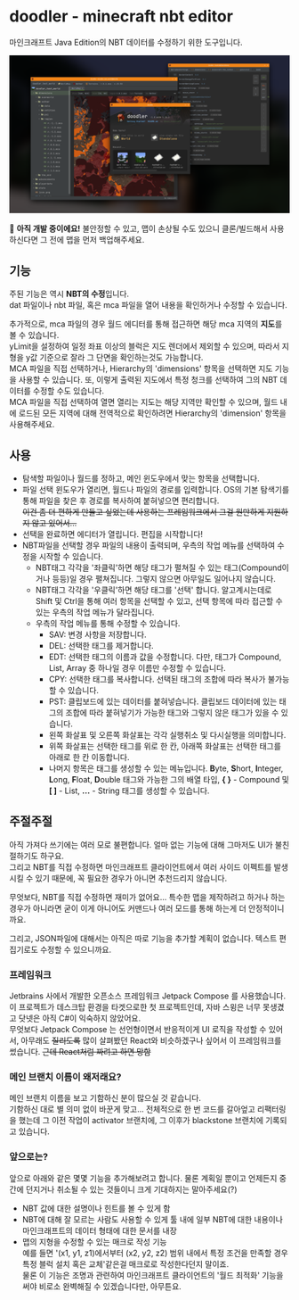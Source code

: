 # doodler - minecraft nbt editor
마인크래프트 Java Edition의 NBT 데이터를 수정하기 위한 도구입니다.  

![preview](./preview.png)

🚧 **아직 개발 중이에요!** 불안정할 수 있고, 맵이 손상될 수도 있으니 클론/빌드해서 사용하신다면 그 전에 맵을 먼저 백업해주세요. 

## 기능
주된 기능은 역시 **NBT의 수정**입니다.  
dat 파일이나 nbt 파일, 혹은 mca 파일을 열어 내용을 확인하거나 수정할 수 있습니다.  

추가적으로, mca 파일의 경우 월드 에디터를 통해 접근하면 해당 mca 지역의 **지도**를 볼 수 있습니다.  
yLimit을 설정하여 일정 좌표 이상의 블럭은 지도 렌더에서 제외할 수 있으며, 따라서 지형을 y값 기준으로 잘라 그 단면을 확인하는것도 가능합니다.  
MCA 파일을 직접 선택하거나, Hierarchy의 'dimensions' 항목을 선택하면 지도 기능을 사용할 수 있습니다. 또, 이렇게 출력된 지도에서 특정 청크를 선택하여 그의 NBT 데이터를 수정할 수도 있습니다.  
MCA 파일을 직접 선택하여 열면 열리는 지도는 해당 지역만 확인할 수 있으며, 월드 내에 로드된 모든 지역에 대해 전역적으로 확인하려면 Hierarchy의 'dimension' 항목을 사용해주세요.

## 사용
- 탐색할 파일이나 월드를 정하고, 메인 윈도우에서 맞는 항목을 선택합니다.
- 파일 선택 윈도우가 열리면, 월드나 파일의 경로를 입력합니다. OS의 기본 탐색기를 통해 파일을 찾은 후 경로를 복사하여 붙혀넣으면 편리합니다.  
  ~~이건 좀 더 편하게 만들고 싶었는데 사용하는 프레임워크에서 그걸 원만하게 지원하지 않고 있어서...~~
- 선택을 완료하면 에디터가 열립니다. 편집을 시작합니다!
- NBT파일을 선택할 경우 파일의 내용이 출력되며, 우측의 작업 메뉴를 선택하여 수정을 시작할 수 있습니다.  
  - NBT태그 각각을 '좌클릭'하면 해당 태그가 펼쳐질 수 있는 태그(Compound이거나 등등)일 경우 펼쳐집니다. 그렇지 않으면 아무일도 일어나지 않습니다.  
  - NBT태그 각각을 '우클릭'하면 해당 태그를 '선택' 합니다. 알고계시는데로 Shift 및 Ctrl을 통해 여러 항목을 선택할 수 있고, 선택 항목에 따라 접근할 수 있는 우측의 작업 메뉴가 달라집니다.
  - 우측의 작업 메뉴를 통해 수정할 수 있습니다.
    - SAV: 변경 사항을 저장합니다.
    - DEL: 선택한 태그를 제거합니다.
    - EDT: 선택한 태그의 이름과 값을 수정합니다. 다만, 태그가 Compound, List, Array 중 하나일 경우 이름만 수정할 수 있습니다.
    - CPY: 선택한 태그를 복사합니다. 선택된 태그의 조합에 따라 복사가 불가능할 수 있습니다.
    - PST: 클립보드에 있는 데이터를 붙혀넣습니다. 클립보드 데이터에 있는 태그의 조합에 따라 붙혀넣기가 가능한 태그와 그렇지 않은 태그가 있을 수 있습니다.
    - 왼쪽 화살표 및 오른쪽 화살표는 각각 실행취소 및 다시실행을 의미합니다.
    - 위쪽 화살표는 선택한 태그를 위로 한 칸, 아래쪽 화살표는 선택한 태그를 아래로 한 칸 이동합니다.
    - 나머지 항목은 태그를 생성할 수 있는 메뉴입니다. 
      **B**yte, **S**hort, **I**nteger, **L**ong, **F**loat, **D**ouble 태그와 가능한 그의 배열 타입, **{ }** - Compound 및 **[ ]** - List, **...** - String 태그를 생성할 수 있습니다. 

## 주절주절
아직 가져다 쓰기에는 여러 모로 불편합니다. 얼마 없는 기능에 대해 그마저도 UI가 불친절하기도 하구요.  
그리고 NBT를 직접 수정하면 마인크래프트 클라이언트에서 여러 사이드 이펙트를 발생시킬 수 있기 때문에, 꼭 필요한 경우가 아니면 추천드리지 않습니다.

무엇보다, NBT를 직접 수정하면 재미가 없어요... 특수한 맵을 제작하려고 하거나 하는 경우가 아니라면 굳이 이게 아니어도 커맨드나 여러 모드를 통해 하는게 더 안정적이니까요.

그리고, JSON파일에 대해서는 아직은 따로 기능을 추가할 계획이 없습니다. 텍스트 편집기로도 수정할 수 있으니까요.  

### 프레임워크
Jetbrains 사에서 개발한 오픈소스 프레임워크 Jetpack Compose 를 사용했습니다.  
이 프로젝트가 데스크탑 환경을 타겟으로한 첫 프로젝트인데, 자바 스윙은 너무 못생겼고 닷넷은 아직 C#이 익숙하지 않았어요.  
무엇보다 Jetpack Compose 는 선언형이면서 반응적이게 UI 로직을 작성할 수 있어서, 아무래도 ~~질리도록~~ 많이 살펴봤던 React와 비슷하겠구나 싶어서 이 프레임워크를 썼습니다. ~~근데 React처럼 짜려고 하면 망함~~

### 메인 브랜치 이름이 왜저래요?
메인 브랜치 이름을 보고 기함하신 분이 많으실 것 같습니다.  
기함하신 대로 별 의미 없이 바꾼게 맞고... 전체적으로 한 번 코드를 갈아엎고 리팩터링을 했는데 그 이전 작업이 activator 브랜치에, 그 이후가 blackstone 브랜치에 기록되고 있습니다.

### 앞으로는?
앞으로 아래와 같은 몇몇 기능을 추가해보려고 합니다. 물론 계획일 뿐이고 언제든지 중간에 던지거나 취소될 수 있는 것들이니 크게 기대하지는 말아주세요(?)
- NBT 값에 대한 설명이나 힌트를 볼 수 있게 함
- NBT에 대해 잘 모르는 사람도 사용할 수 있게 툴 내에 일부 NBT에 대한 내용이나 마인크래프트의 데이터 형태에 대한 문서를 내장
- 맵의 지형을 수정할 수 있는 매크로 작성 기능  
  예를 들면 '(x1, y1, z1)에서부터 (x2, y2, z2) 범위 내에서 특정 조건을 만족할 경우 특정 블럭 설치 혹은 교체'같은걸 매크로로 작성한다던지 말이죠.  
  물론 이 기능은 조명과 관련하여 마인크래프트 클라이언트의 '월드 최적화' 기능을 써야 비로소 완벽해질 수 있겠습니다만, 아무튼요.
